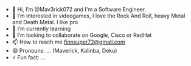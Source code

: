 - 👋 Hi, I’m @Mav3rick072 and I'm a Software Engineer.
- 👀 I’m interested in videogames, I love the Rock And Roll, heavy Metal and Death Metal. I like pro
- 🌱 I’m currently learning 
- 💞️ I’m looking to collaborate on Google, Cisco or RedHat
- 📫 How to reach me finnsuper72@gmail.com
- 😄 Pronouns: ... (Maverick, Kalinba, Deku)
- ⚡ Fun fact: ...

<!---
Mav3rick072/Mav3rick072 is a ✨ special ✨ repository because its `README.md` (this file) appears on your GitHub profile.
You can click the Preview link to take a look at your changes.
--->
